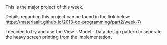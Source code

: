 This is the major project of this week.

Details regarding this project can be found in the link below:
https://materiaalit.github.io/2013-oo-programming/part2/week-7/

I decided to try and use the View - Model - Data design pattern to seperate the heavy screen printing from the implementation.
